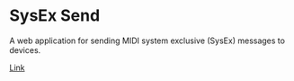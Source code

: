 # SysEx Send

A web application for sending MIDI system exclusive (SysEx) messages to devices.

[Link](https://handeyeco.github.io/sysex-send/)
